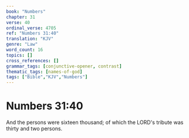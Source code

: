 ```yaml
---
book: "Numbers"
chapter: 31
verse: 40
ordinal_verse: 4705
ref: "Numbers 31:40"
translation: "KJV"
genre: "Law"
word_count: 16
topics: []
cross_references: []
grammar_tags: [conjunctive-opener, contrast]
thematic_tags: [names-of-god]
tags: ["Bible","KJV","Numbers"]
---
```


# Numbers 31:40

And the persons were sixteen thousand; of which the LORD's tribute was thirty and two persons.
